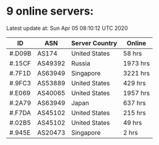 # 9 online servers:

Latest update at: Sun Apr 05 08:10:12 UTC 2020

| ID | ASN | Server Country | Online |
| -- | --- | -------------- | ------ |
| #.D09B | AS174 | United States | 58 hrs |
| #.15CF | AS49392 | Russia | 1973 hrs |
| #.7F1D | AS63949 | Singapore | 3221 hrs |
| #.9FC3 | AS53889 | United States | 429 hrs |
| #.E069 | AS40065 | United States | 1957 hrs |
| #.2A79 | AS63949 | Japan | 637 hrs |
| #.F7DA | AS45102 | United States | 215 hrs |
| #.02B5 | AS45102 | United States | 49 hrs |
| #.945E | AS20473 | Singapore | 2 hrs |

